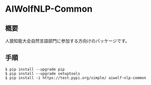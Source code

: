 # AIWolfNLP-Common

## 概要
人狼知能大会自然言語部門に参加する方向けのパッケージです。


## 手順
```
$ pip install --upgrade pip
$ pip install --upgrade setuptools
$ pip install -i https://test.pypi.org/simple/ aiwolf-nlp-common
```